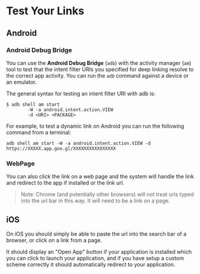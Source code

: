 
# Test Your Links


## Android

### Android Debug Bridge

You can use the **Android Debug Bridge** (`adb`) with the activity manager (`am`) tool to 
test that the intent filter URIs you specified for deep linking resolve to the correct app 
activity. You can run the `adb` command against a device or an emulator.


The general syntax for testing an intent filter URI with adb is:

```
$ adb shell am start
        -W -a android.intent.action.VIEW
        -d <URI> <PACKAGE>
```

For example, to test a dynamic link on Android you can run the following command from a terminal:

```
adb shell am start -W -a android.intent.action.VIEW -d https://XXXXX.app.goo.gl/XXXXXXXXXXXXXXXX
```

### WebPage

You can also click the link on a web page and the system will handle the link and redirect
to the app if installed or the link url.

>
> Note: Chrome (and potentially other browsers) will not treat urls typed into the 
> url bar in this way. It will need to be a link on a page.
>



## iOS

On iOS you should simply be able to paste the url into the search bar of a browser, 
or click on a link from a page.

It should display an "Open App" button if your application is installed which you can 
click to launch your application, and if you have setup a custom scheme correctly it 
should automatically redirect to your application.

